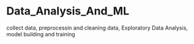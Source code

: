 # Data_Analysis_And_ML
collect data, preprocessin and cleaning data, Exploratory Data Analysis, model building and training
